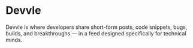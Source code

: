 # Devvle
Devvle is where developers share short-form posts, code snippets, bugs, builds, and breakthroughs — in a feed designed specifically for technical minds.
